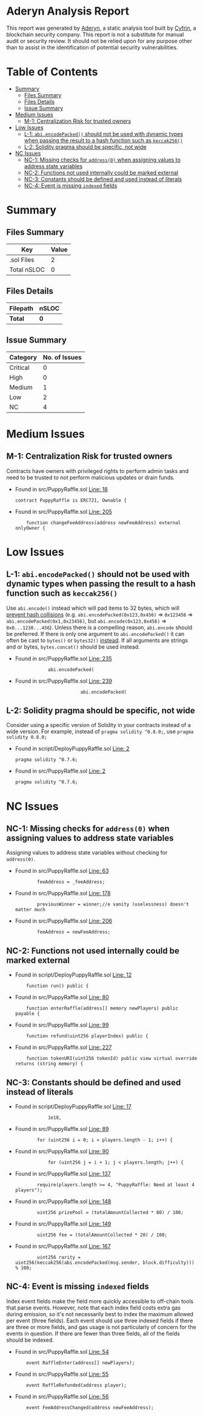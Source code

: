 # Aderyn Analysis Report

This report was generated by [Aderyn](https://github.com/Cyfrin/aderyn), a static analysis tool built by [Cyfrin](https://cyfrin.io), a blockchain security company. This report is not a substitute for manual audit or security review. It should not be relied upon for any purpose other than to assist in the identification of potential security vulnerabilities.
# Table of Contents

- [Summary](#summary)
  - [Files Summary](#files-summary)
  - [Files Details](#files-details)
  - [Issue Summary](#issue-summary)
- [Medium Issues](#medium-issues)
  - [M-1: Centralization Risk for trusted owners](#m-1-centralization-risk-for-trusted-owners)
- [Low Issues](#low-issues)
  - [L-1: `abi.encodePacked()` should not be used with dynamic types when passing the result to a hash function such as `keccak256()`](#l-1-abiencodepacked-should-not-be-used-with-dynamic-types-when-passing-the-result-to-a-hash-function-such-as-keccak256)
  - [L-2: Solidity pragma should be specific, not wide](#l-2-solidity-pragma-should-be-specific-not-wide)
- [NC Issues](#nc-issues)
  - [NC-1: Missing checks for `address(0)` when assigning values to address state variables](#nc-1-missing-checks-for-address0-when-assigning-values-to-address-state-variables)
  - [NC-2: Functions not used internally could be marked external](#nc-2-functions-not-used-internally-could-be-marked-external)
  - [NC-3: Constants should be defined and used instead of literals](#nc-3-constants-should-be-defined-and-used-instead-of-literals)
  - [NC-4: Event is missing `indexed` fields](#nc-4-event-is-missing-indexed-fields)


# Summary

## Files Summary

| Key | Value |
| --- | --- |
| .sol Files | 2 |
| Total nSLOC | 0 |


## Files Details

| Filepath | nSLOC |
| --- | --- |
| **Total** | **0** |


## Issue Summary

| Category | No. of Issues |
| --- | --- |
| Critical | 0 |
| High | 0 |
| Medium | 1 |
| Low | 2 |
| NC | 4 |


# Medium Issues

## M-1: Centralization Risk for trusted owners

Contracts have owners with privileged rights to perform admin tasks and need to be trusted to not perform malicious updates or drain funds.

- Found in src/PuppyRaffle.sol [Line: 18](src\PuppyRaffle.sol#L18)

	```solidity
	contract PuppyRaffle is ERC721, Ownable {
	```

- Found in src/PuppyRaffle.sol [Line: 205](src\PuppyRaffle.sol#L205)

	```solidity
	    function changeFeeAddress(address newFeeAddress) external onlyOwner {
	```



# Low Issues

## L-1: `abi.encodePacked()` should not be used with dynamic types when passing the result to a hash function such as `keccak256()`

Use `abi.encode()` instead which will pad items to 32 bytes, which will [prevent hash collisions](https://docs.soliditylang.org/en/v0.8.13/abi-spec.html#non-standard-packed-mode) (e.g. `abi.encodePacked(0x123,0x456)` => `0x123456` => `abi.encodePacked(0x1,0x23456)`, but `abi.encode(0x123,0x456)` => `0x0...1230...456`). Unless there is a compelling reason, `abi.encode` should be preferred. If there is only one argument to `abi.encodePacked()` it can often be cast to `bytes()` or `bytes32()` [instead](https://ethereum.stackexchange.com/questions/30912/how-to-compare-strings-in-solidity#answer-82739).
If all arguments are strings and or bytes, `bytes.concat()` should be used instead.

- Found in src/PuppyRaffle.sol [Line: 235](src\PuppyRaffle.sol#L235)

	```solidity
	            abi.encodePacked(
	```

- Found in src/PuppyRaffle.sol [Line: 239](src\PuppyRaffle.sol#L239)

	```solidity
	                        abi.encodePacked(
	```



## L-2: Solidity pragma should be specific, not wide

Consider using a specific version of Solidity in your contracts instead of a wide version. For example, instead of `pragma solidity ^0.8.0;`, use `pragma solidity 0.8.0;`

- Found in script/DeployPuppyRaffle.sol [Line: 2](script\DeployPuppyRaffle.sol#L2)

	```solidity
	pragma solidity ^0.7.6;
	```

- Found in src/PuppyRaffle.sol [Line: 2](src\PuppyRaffle.sol#L2)

	```solidity
	pragma solidity ^0.7.6;
	```



# NC Issues

## NC-1: Missing checks for `address(0)` when assigning values to address state variables

Assigning values to address state variables without checking for `address(0)`.

- Found in src/PuppyRaffle.sol [Line: 63](src\PuppyRaffle.sol#L63)

	```solidity
	        feeAddress = _feeAddress;
	```

- Found in src/PuppyRaffle.sol [Line: 178](src\PuppyRaffle.sol#L178)

	```solidity
	        previousWinner = winner;//e vanity (uselessness) doesn't matter much
	```

- Found in src/PuppyRaffle.sol [Line: 206](src\PuppyRaffle.sol#L206)

	```solidity
	        feeAddress = newFeeAddress;
	```



## NC-2: Functions not used internally could be marked external



- Found in script/DeployPuppyRaffle.sol [Line: 12](script\DeployPuppyRaffle.sol#L12)

	```solidity
	    function run() public {
	```

- Found in src/PuppyRaffle.sol [Line: 80](src\PuppyRaffle.sol#L80)

	```solidity
	    function enterRaffle(address[] memory newPlayers) public payable {
	```

- Found in src/PuppyRaffle.sol [Line: 99](src\PuppyRaffle.sol#L99)

	```solidity
	    function refund(uint256 playerIndex) public {
	```

- Found in src/PuppyRaffle.sol [Line: 227](src\PuppyRaffle.sol#L227)

	```solidity
	    function tokenURI(uint256 tokenId) public view virtual override returns (string memory) {
	```



## NC-3: Constants should be defined and used instead of literals



- Found in script/DeployPuppyRaffle.sol [Line: 17](script\DeployPuppyRaffle.sol#L17)

	```solidity
	            1e18,
	```

- Found in src/PuppyRaffle.sol [Line: 89](src\PuppyRaffle.sol#L89)

	```solidity
	        for (uint256 i = 0; i < players.length - 1; i++) {
	```

- Found in src/PuppyRaffle.sol [Line: 90](src\PuppyRaffle.sol#L90)

	```solidity
	            for (uint256 j = i + 1; j < players.length; j++) {
	```

- Found in src/PuppyRaffle.sol [Line: 137](src\PuppyRaffle.sol#L137)

	```solidity
	        require(players.length >= 4, "PuppyRaffle: Need at least 4 players");
	```

- Found in src/PuppyRaffle.sol [Line: 148](src\PuppyRaffle.sol#L148)

	```solidity
	        uint256 prizePool = (totalAmountCollected * 80) / 100;
	```

- Found in src/PuppyRaffle.sol [Line: 149](src\PuppyRaffle.sol#L149)

	```solidity
	        uint256 fee = (totalAmountCollected * 20) / 100;
	```

- Found in src/PuppyRaffle.sol [Line: 167](src\PuppyRaffle.sol#L167)

	```solidity
	        uint256 rarity = uint256(keccak256(abi.encodePacked(msg.sender, block.difficulty))) % 100;
	```



## NC-4: Event is missing `indexed` fields

Index event fields make the field more quickly accessible to off-chain tools that parse events. However, note that each index field costs extra gas during emission, so it's not necessarily best to index the maximum allowed per event (three fields). Each event should use three indexed fields if there are three or more fields, and gas usage is not particularly of concern for the events in question. If there are fewer than three fields, all of the fields should be indexed.

- Found in src/PuppyRaffle.sol [Line: 54](src\PuppyRaffle.sol#L54)

	```solidity
	    event RaffleEnter(address[] newPlayers);
	```

- Found in src/PuppyRaffle.sol [Line: 55](src\PuppyRaffle.sol#L55)

	```solidity
	    event RaffleRefunded(address player);
	```

- Found in src/PuppyRaffle.sol [Line: 56](src\PuppyRaffle.sol#L56)

	```solidity
	    event FeeAddressChanged(address newFeeAddress);
	```



